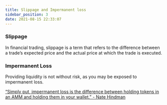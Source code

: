 ```yaml
---
title: Slippage and Impermanent loss
sidebar_position: 3
date: 2021-08-15 22:33:07
---
```


### Slippage

In financial trading, slippage is a term that refers to the difference between a trade’s expected price and the actual price at which the trade is executed.

### Impermanent Loss

Providing liquidity is not without risk, as you may be exposed to impermanent loss.

[“Simply put, impermanent loss is the difference between holding tokens in an AMM and holding them in your wallet.” - Nate Hindman](https://blog.bancor.network/beginners-guide-to-getting-rekt-by-impermanent-loss-7c9510cb2f22)